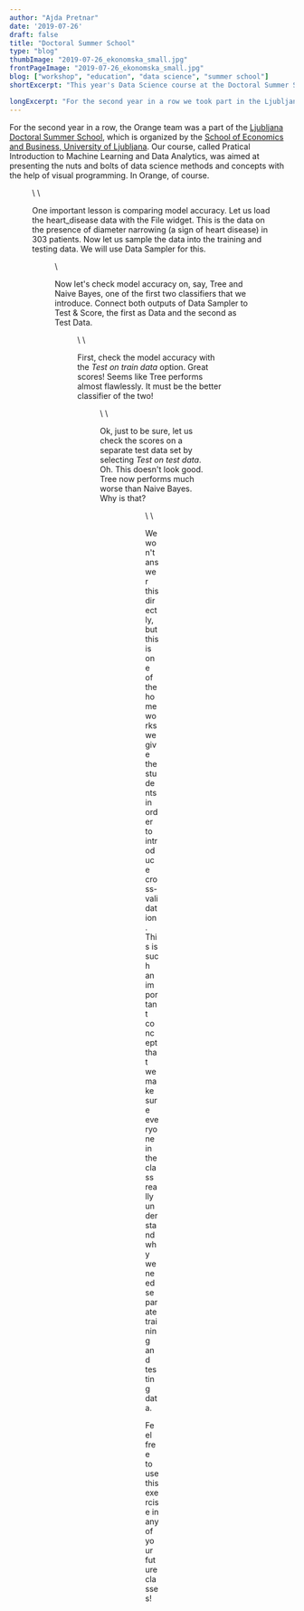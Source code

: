 ```yaml
---
author: "Ajda Pretnar"
date: '2019-07-26'
draft: false
title: "Doctoral Summer School"
type: "blog"
thumbImage: "2019-07-26_ekonomska_small.jpg"
frontPageImage: "2019-07-26_ekonomska_small.jpg"
blog: ["workshop", "education", "data science", "summer school"]
shortExcerpt: "This year's Data Science course at the Doctoral Summer School."

longExcerpt: "For the second year in a row we took part in the Ljubljana Doctoral Summer School, organized by the School of Economics and Business."
---
```


For the second year in a row, the Orange team was a part of the [Ljubljana Doctoral Summer School](https://summerprogrammes.ef.uni-lj.si/programmes/doctoral_summer_school/), which is organized by the [School of Economics and Business, University of Ljubljana](http://www.ef.uni-lj.si/en). Our course, called Pratical Introduction to Machine Learning and Data Analytics, was aimed at presenting the nuts and bolts of data science methods and concepts with the help of visual programming. In Orange, of course.

<Figure src="2019-07-26_ekonomska.jpg" />
\
\

One important lesson is comparing model accuracy. Let us load the heart_disease data with the File widget. This is the data on the presence of diameter narrowing (a sign of heart disease) in 303 patients. Now let us sample the data into the training and testing data. We will use Data Sampler for this.

<Figure src="2019-07-26_Data-Sampler.png" caption="Make sure to check replicable sampling to get the same results as here." />
\

Now let's check model accuracy on, say, Tree and Naive Bayes, one of the first two classifiers that we introduce. Connect both outputs of Data Sampler to Test & Score, the first as Data and the second as Test Data.

<Figure src="2019-07-26_Outputs.png" />
\
\

First, check the model accuracy with the *Test on train data* option. Great scores! Seems like Tree performs almost flawlessly. It must be the better classifier of the two!

<Figure src="2019-07-26_Train.png" />
\
\

Ok, just to be sure, let us check the scores on a separate test data set by selecting *Test on test data*. Oh. This doesn't look good. Tree now performs much worse than Naive Bayes. Why is that?

<Figure src="2019-07-26_Test.png" />
<Figure src="2019-07-26_workflow.png" />
\
\

We won't answer this directly, but this is one of the homeworks we give the students in order to introduce cross-validation. This is such an important concept that we make sure everyone in the class really understand why we need separate training and testing data.

Feel free to use this exercise in any of your future classes!
